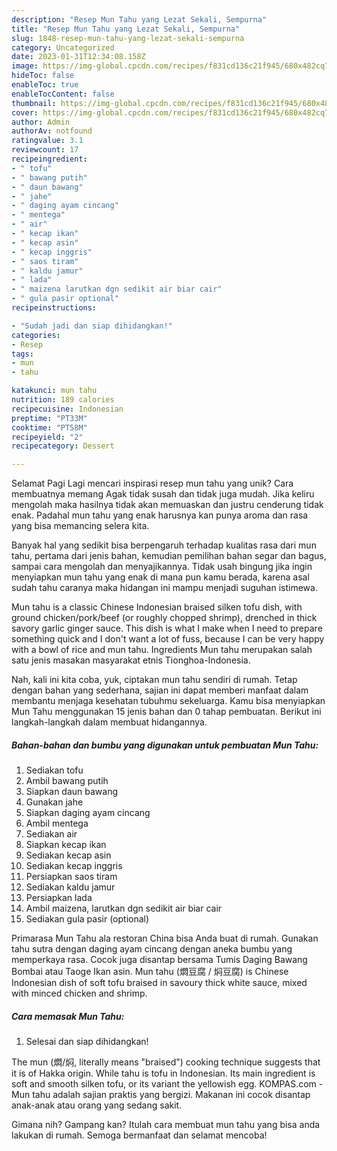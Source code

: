 ```yaml
---
description: "Resep Mun Tahu yang Lezat Sekali, Sempurna"
title: "Resep Mun Tahu yang Lezat Sekali, Sempurna"
slug: 1848-resep-mun-tahu-yang-lezat-sekali-sempurna
category: Uncategorized
date: 2023-01-31T12:34:08.158Z
image: https://img-global.cpcdn.com/recipes/f831cd136c21f945/680x482cq70/mun-tahu-foto-resep-utama.jpg
hideToc: false
enableToc: true
enableTocContent: false
thumbnail: https://img-global.cpcdn.com/recipes/f831cd136c21f945/680x482cq70/mun-tahu-foto-resep-utama.jpg
cover: https://img-global.cpcdn.com/recipes/f831cd136c21f945/680x482cq70/mun-tahu-foto-resep-utama.jpg
author: Admin
authorAv: notfound
ratingvalue: 3.1
reviewcount: 17
recipeingredient:
- " tofu"
- " bawang putih"
- " daun bawang"
- " jahe"
- " daging ayam cincang"
- " mentega"
- " air"
- " kecap ikan"
- " kecap asin"
- " kecap inggris"
- " saos tiram"
- " kaldu jamur"
- " lada"
- " maizena larutkan dgn sedikit air biar cair"
- " gula pasir optional"
recipeinstructions:

- "Sudah jadi dan siap dihidangkan!"
categories:
- Resep
tags:
- mun
- tahu

katakunci: mun tahu 
nutrition: 189 calories
recipecuisine: Indonesian
preptime: "PT33M"
cooktime: "PT58M"
recipeyield: "2"
recipecategory: Dessert

---
```



Selamat Pagi Lagi mencari inspirasi resep mun tahu yang unik? Cara membuatnya memang Agak tidak susah dan tidak juga mudah. Jika keliru mengolah maka hasilnya tidak akan memuaskan dan justru cenderung tidak enak. Padahal mun tahu yang enak harusnya kan punya aroma dan rasa yang bisa memancing selera kita.


Banyak hal yang sedikit bisa berpengaruh terhadap kualitas rasa dari mun tahu, pertama dari jenis bahan, kemudian pemilihan bahan segar dan bagus, sampai cara mengolah dan menyajikannya. Tidak usah bingung jika ingin menyiapkan mun tahu yang enak di mana pun kamu berada, karena asal sudah tahu caranya maka hidangan ini mampu menjadi suguhan istimewa.

Mun tahu is a classic Chinese Indonesian braised silken tofu dish, with ground chicken/pork/beef (or roughly chopped shrimp), drenched in thick savory garlic ginger sauce. This dish is what I make when I need to prepare something quick and I don&#39;t want a lot of fuss, because I can be very happy with a bowl of rice and mun tahu. Ingredients Mun tahu merupakan salah satu jenis masakan masyarakat etnis Tionghoa-Indonesia.


Nah, kali ini kita coba, yuk, ciptakan mun tahu sendiri di rumah. Tetap dengan bahan yang sederhana, sajian ini dapat memberi manfaat dalam membantu menjaga kesehatan tubuhmu sekeluarga. Kamu bisa menyiapkan Mun Tahu menggunakan 15 jenis bahan dan 0 tahap pembuatan. Berikut ini langkah-langkah dalam membuat hidangannya.

<!--inarticleads1-->

##### Bahan-bahan dan bumbu yang digunakan untuk pembuatan Mun Tahu:

1. Sediakan  tofu
1. Ambil  bawang putih
1. Siapkan  daun bawang
1. Gunakan  jahe
1. Siapkan  daging ayam cincang
1. Ambil  mentega
1. Sediakan  air
1. Siapkan  kecap ikan
1. Sediakan  kecap asin
1. Sediakan  kecap inggris
1. Persiapkan  saos tiram
1. Sediakan  kaldu jamur
1. Persiapkan  lada
1. Ambil  maizena, larutkan dgn sedikit air biar cair
1. Sediakan  gula pasir (optional)


Primarasa Mun Tahu ala restoran China bisa Anda buat di rumah. Gunakan tahu sutra dengan daging ayam cincang dengan aneka bumbu yang memperkaya rasa. Cocok juga disantap bersama Tumis Daging Bawang Bombai atau Taoge Ikan asin. Mun tahu (燜豆腐 / 焖豆腐) is Chinese Indonesian dish of soft tofu braised in savoury thick white sauce, mixed with minced chicken and shrimp. 

<!--inarticleads2-->

##### Cara memasak Mun Tahu:


1. Selesai dan siap dihidangkan!

The mun (燜/焖, literally means &#34;braised&#34;) cooking technique suggests that it is of Hakka origin. While tahu is tofu in Indonesian. Its main ingredient is soft and smooth silken tofu, or its variant the yellowish egg. KOMPAS.com - Mun tahu adalah sajian praktis yang bergizi. Makanan ini cocok disantap anak-anak atau orang yang sedang sakit. 

Gimana nih? Gampang kan? Itulah cara membuat mun tahu yang bisa anda lakukan di rumah. Semoga bermanfaat dan selamat mencoba!
